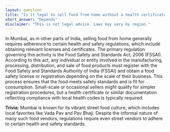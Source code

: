 ```yaml
---
layout: question
title: "Is it legal to sell food from home without a health certificate in Mumbai?"
short_answer: "Depends"
disclaimer: "This is not legal advice. Laws may vary by region."
---
```


In Mumbai, as in other parts of India, selling food from home generally requires adherence to certain health and safety regulations, which include obtaining relevant licenses and certificates. The primary regulation governing this activity is the Food Safety and Standards Act, 2006 (FSSAI). According to this act, any individual or entity involved in the manufacturing, processing, distribution, and sale of food products must register with the Food Safety and Standards Authority of India (FSSAI) and obtain a food safety license or registration depending on the scale of their business. This process ensures that the food meets safety standards and is fit for consumption. Small-scale or occasional sellers might qualify for simpler registration procedures, but a health certificate or similar documentation reflecting compliance with local health codes is typically required.

**Trivia:** Mumbai is known for its vibrant street food culture, which includes local favorites like Vada Pav and Pav Bhaji. Despite the informal nature of many such food vendors, regulations require even street vendors to adhere to certain health and safety standards.
